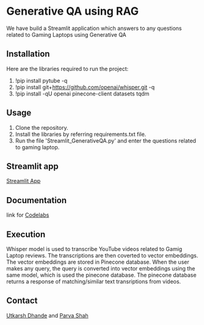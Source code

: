 # Generative QA using RAG

We have build a Streamlit application which answers to any questions related to Gaming Laptops using Generative QA

## Installation

Here are the libraries required to run the project:

1. !pip install pytube -q
2. !pip install git+https://github.com/openai/whisper.git -q
3. !pip install -qU openai pinecone-client datasets tqdm

## Usage

1. Clone the repository.
2. Install the libraries by referring requirements.txt file.
3. Run the file 'Streamlit_GenerativeQA.py' and enter the questions related to gaming laptop.

## Streamlit app

[Streamlit App](https://utkarshdhande-adm-a5-generative-q-streamlit-generativeqa-nz4qg2.streamlit.app/)

## Documentation
 link for [Codelabs](https://codelabs-preview.appspot.com/?file_id=https://docs.google.com/document/d/14hCRe78KaSrFFnwQQhjgcOMdkFs2rql5bq15GwWNmao/edit?usp=sharing#4)

## Execution

Whisper model is used to transcribe YouTube videos related to Gamig Laptop reviews. The transcriptions are then coverted to vector embeddings. The vector embeddings are stored in Pinecone database. When the user makes any query, the query is converted into vector embeddings using the same model, which is used the pinecone database. The pinecone database returns a response of matching/similar text transriptions from videos.


## Contact

[Utkarsh Dhande](https://github.com/utkarshdhande) and [Parva Shah](https://github.com/parvashah-create)
